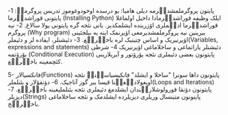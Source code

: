 پایتون پروگرملمشدیٛرمه دیلی هامیا:
بو درسده اوخودوغوموز تدریس پروگرمیٛ:
1- پایتونی قوراشدیٛرما (Installing Python)
ایلک وظیفه قوراشدیٛرمادا داخیل اولماغلا قوراشدیٛرما ادیٛملری اۆزرینده ایشلمکدیر. یانی نئجه گره پایتونی یولا سالاغ.
2- نیه پروگرم (Why program)
بیرینین نیه پروگرملمشدیرمغی اؤیرنمک ایته یه بیلجئینی اؤیرنیریک و اساس چتینیک لره باخیٛریٛغ.
3- دئیشنلر، ایفاده لر و دئیملر(Variables, expressions and statements)
دئیشنلر یاراتماغی و ساخلاماغی اؤیرنیریک
4- شرطی یۆرۆتمه (Conditional Execution)
پایتونون بعضی دئیملری نئجه یۆرۆتور و آیریلارینی کئچمغینه باخیٛریٛغ.

5- فانکسیالار(Functions)
پایتونون داها سونرا "ساخلا و ایشلد" فانکیسیاسیٛنیٛ نئجه اویغولادیٛغیٛنا قیسا بیر گوز آتاجیک.
6- دؤنقۆلار و یئنلملر(Loops and Iterations)
پایتونون دؤنقا قورولوشلاریٛندان ایشلدمغ دئیملری نئجه یئنلملیغینه باخیٛریٛغ.
7- دیزیلر(Strings)
پایتونون متینسال وریلری دیزیلرده ایشلدمک و نئجه ساخلاماغی باخیٛریٛخ.
